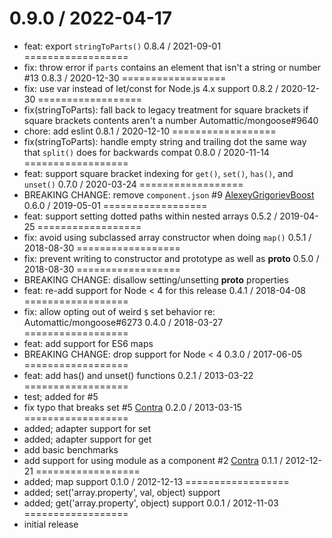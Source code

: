0.9.0 / 2022-04-17
==================
 * feat: export `stringToParts()`
0.8.4 / 2021-09-01
==================
 * fix: throw error if `parts` contains an element that isn't a string or number #13
0.8.3 / 2020-12-30
==================
 * fix: use var instead of let/const for Node.js 4.x support
0.8.2 / 2020-12-30
==================
 * fix(stringToParts): fall back to legacy treatment for square brackets if square brackets contents aren't a number Automattic/mongoose#9640
 * chore: add eslint
0.8.1 / 2020-12-10
==================
 * fix(stringToParts): handle empty string and trailing dot the same way that `split()` does for backwards compat
0.8.0 / 2020-11-14
==================
 * feat: support square bracket indexing for `get()`, `set()`, `has()`, and `unset()`
0.7.0 / 2020-03-24
==================
 * BREAKING CHANGE: remove `component.json` #9 [AlexeyGrigorievBoost](https://github.com/AlexeyGrigorievBoost)
0.6.0 / 2019-05-01
==================
 * feat: support setting dotted paths within nested arrays
0.5.2 / 2019-04-25
==================
 * fix: avoid using subclassed array constructor when doing `map()`
0.5.1 / 2018-08-30
==================
 * fix: prevent writing to constructor and prototype as well as __proto__
0.5.0 / 2018-08-30
==================
 * BREAKING CHANGE: disallow setting/unsetting __proto__ properties
 * feat: re-add support for Node < 4 for this release
0.4.1 / 2018-04-08
==================
 * fix: allow opting out of weird `$` set behavior re: Automattic/mongoose#6273
0.4.0 / 2018-03-27
==================
 * feat: add support for ES6 maps
 * BREAKING CHANGE: drop support for Node < 4
0.3.0 / 2017-06-05
==================
 * feat: add has() and unset() functions
0.2.1 / 2013-03-22
==================
  * test; added for #5
  * fix typo that breaks set #5 [Contra](https://github.com/Contra)
0.2.0 / 2013-03-15
==================
  * added; adapter support for set
  * added; adapter support for get
  * add basic benchmarks
  * add support for using module as a component #2 [Contra](https://github.com/Contra)
0.1.1 / 2012-12-21
==================
  * added; map support
0.1.0 / 2012-12-13
==================
  * added; set('array.property', val, object) support
  * added; get('array.property', object) support
0.0.1 / 2012-11-03
==================
  * initial release
